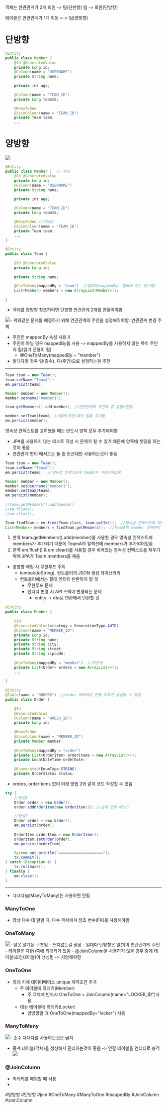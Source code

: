 객체는 연관관계가 2개
회원 -> 팀(단반향)
팀 -> 회원(단방향)

테이블은 연관관계가 1개
회원 <-> 팀(양방향)
# 단방향
```java
@Entity  
public class Member {
	@Id @GeneratedValue
	private Long id;   
	@Column(name = "USERNAME")  
	private String name;  
	
	private int age; 

	@Column(name = "TEAM_ID")
	private Long teamId; 

	@ManyToOne 
	@JoinColumn(name = "TEAM_ID") 
	private Team team;  
	...
```



# 양방향

![](Users/navill/Documents/Obsidian%20Vault/Pasted%20image%2020231213173828.png)
```java
@Entity  
public class Member {  // 주인
	@Id @GeneratedValue
	private Long id;   
	@Column(name = "USERNAME")  
	private String name;  
	
	private int age; 

	@Column(name = "TEAM_ID")
	private Long teamId; 

	@ManyToOne //다대일 
	@JoinColumn(name = "TEAM_ID") 
	private Team team;  
	...
}

@Entity
public class Team { 
	 
	@Id @GeneratedValue  
	private Long id;
	 
	private String name; 

	@OneToMany(mappedBy = "team")  //일대다(mappedBy: 맴버에 있는 변수명)
	List<Member> members = new ArrayList<Member>();

}
```

- 객체를 양방향 참조하려면 단방향 연관관계 2개를 만들어야함
 
![](Users/navill/Documents/Obsidian%20Vault/Pasted%20image%2020231213175903.png)- 위와같은 문제를 해결하기 위해 연관관계의 주인을 설정해줘야함: 연관관계 변경 주체
- 주인은 mappedBy 속성 사용 X
- 주인이 아닐 경우 mappedBy를 사용 -> mappedBy를 사용하지 않는 쪽이 주인이 됨(읽기 전용이 됨)
	- @OneToMany(mappedBy = "member")
- 일대다일 경우 일(종속), 다(주인)으로 설정하는걸 추천

---

```java
Team team = new Team();  
team.setName("TeamA");  
em.persist(team); 

Member member = new Member(); 
member.setName("member1"); 

team.getMembers().add(member); //연관관계의 주인에 값 설정(권장)

member.setTeam(team); //멤버(주인)에서 팀을 추가함
em.persist(member);
```

영속성 컨택스트를 고려했을 때는 반드시 양쪽 모두 추가해야함
- JPA를 사용하지 않는 테스트 작성 시 문제가 될 수 있기 때문에 양쪽에 셋팅을 하는것이 좋음
- 연관관계 편의 메서드는 둘 중 한군대만 사용하는것이 좋음
```java
Team team = new Team();
team.setName("TeamA");
em.persist(team);  //영속성 컨택스트에 TeamA가 저장되어있음

Member member = new Member();
member.setUsername("member1");
member.setTeam(team);
em.persist(member);
 
//team.getMembers().add(member)
//em.flush();
//em.clear();

Team findTeam = em.find(Team.class, team.getId());  //영속성 컨택스트에 저장된 TeamA가 불려옴
List<Member> members = findTeam.getMembers();  //TeamA의 member 컬랙션이 비어있음
```

1. 만약 team.getMembers().add(member)를 사용할 경우 영속성 컨택스트에 members가 추가되기 때문에 TeamA의 컬랙션에 members가 추가되어있음
2. 만약 em.flush() & em.clear()를 사용할 경우 비어있는 영속성 컨택스트를 채우기 위해 JPA가 Team.members를 채움

- 양방향 매핑 시 무한루프 주의
	- lombok(toString), 컨트롤러의 JSON 생성 라이브러리
	- 컨트롤러에서는 절대 엔티티 반환하지 말 것
		- 무한루프 문제
		- 엔티티 변경 시 API 스펙이 변경되는 문제
			- entity -> dto로 변환해서 반환할 것


```java
@Entity  
public class Member {  
  
    @Id  
    @GeneratedValue(strategy = GenerationType.AUTO)  
    @Column(name = "MEMBER_ID")  
    private Long id;  
    private String name;  
    private String city;  
    private String street;  
    private String zipcode;  
  
    @OneToMany(mappedBy = "member")  //역관계  
    private List<Order> orders = new ArrayList<>();
    ...
    
}

@Entity  
@Table(name = "ORDERS")  //order 예약어로 인해 오류가 발생할 수 있음  
public class Order {  
  
    @Id  
    @GeneratedValue    
    @Column(name = "ORDER_ID")  
    private Long id;  
  
    @ManyToOne  
    @JoinColumn(name = "MEMBER_ID")  
    private Member member;  
  
    @OneToMany(mappedBy = "order")  
    private List<OrderItem> orderItems = new ArrayList<>();  
    private LocalDateTime orderDate;  
  
    @Enumerated(EnumType.STRING)  
    private OrderStatus status;

```

- orders, orderItems 없이 아래 방법 2와 같이 코드 작성할 수 있음
```java
try {  
	//방법1
    Order order = new Order();  
    order.addOrderItem(new OrderItem()); //관계 편의 메소드  

	//방법2
	Order order = new Order();
	em.persist(order);
	
	OrderItem orderItem = new OrderItem();
	orderItem.setOrder(order);
	em.persist(orderItem);

    System.out.println("====================");  
    tx.commit();  
} catch (Exception e) {  
    tx.rollback();  
} finally {  
    em.close();  
}
```


---

- 다대다(@ManyToMany)는 사용하면 안됨

### ManyToOne
- 항상 다수 대 일일 때, 다수 객체에서 참조 변수(FK)를 사용해야함


### OneToMany
![](Users/navill/Documents/Obsidian%20Vault/Pasted%20image%2020231214002423.png)- 잘못 설계된 구조임 - 쓰지않는걸 권장
	- 일대다 단방향은 일(1)이 연관관계의 주인
	- 테이블은 다(N)쪽에 외래키가 있음
	- @JoinColumn을 사용하지 않을 경우 중계 테이블(조인테이블)이 생성됨 -> 지양해야함


### OneToOne
- 외래 키에 데이터베이스 unique 제약조건 추가
	- 주 테이블에 외래키(Member)
		- 주 객체에 반드시 OneToOne + JoinColumn(name="LOCKER_ID")사용
	- 대상 테이블에 외래키(Locker)
		- 양방향일 떄 OneToOne(mappedBy="locker") 사용


### ManyToMany
![](Users/navill/Documents/Obsidian%20Vault/Pasted%20image%2020231214010528.png)- 순수 다대다를 사용하는것은 금지
- 중계 테이블(객체)을 생성해서 관리하는것이 좋음 -> 연결 테이블을 엔티티로 승격
![](Users/navill/Documents/Obsidian%20Vault/Pasted%20image%2020231214011154.png)
### @JoinColumn
- 외래키를 매핑할 떄 사용
- 






#양방향 #단방향 #join #OneToMany #ManyToOne #mappedBy #JoinColumn #JoinColumn 